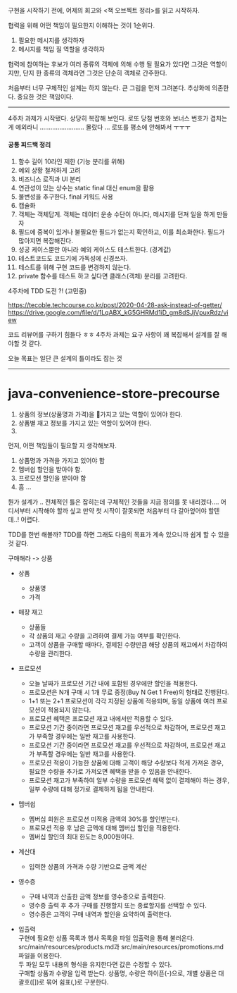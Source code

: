 구현을 시작하기 전에, 어제의 회고와 <책 오브젝트 정리>를 읽고 시작하자.

협력을 위해 어떤 책임이 필요한지 이해하는 것이 1순위다.
1. 필요한 메시지를 생각하자
2. 메시지를 책임 질 역할을 생각하자



협력에 참여하는 후보가 여러 종류의 객체에 의해 수행 될 필요가 있다면 그것은 역할이지만, 단지 한 종류의 객체라면 그것은 단순히 객체로 간주한다.


처음부터 너무 구체적인 설계는 하지 않는다. 큰 그림을 먼저 그려본다. 추상화에 의존한다. 중요한 것은 책임이다.





- - -


4주차 과제가 시작됐다. 상당히 복잡해 보인다.
로또 당첨 번호와 보너스 번호가 겹치는게 예외라니 ......................... 몰랐다 ...
로또를 평소에 안해봐서 ㅜㅜㅜ



#### 공통 피드백 정리
1. 함수 길이 10라인 제한 (기능 분리를 위해)
2. 예외 상황 철저하게 고려
3. 비즈니스 로직과 UI 분리
4. 연관성이 있는 상수는 static final 대신 enum을 활용
5. 불변성을 추구한다. final 키워드 사용
6. 캡슐화
7. 객체는 객체답게. 객체는 데이터 운송 수단이 아니다, 메시지를 던져 일을 하게 만들자
8. 필드에 중복이 있거나 불필요한 필드가 없는지 확인하고, 이를 최소화한다. 필드가 많아지면 복잡해진다.
9. 성공 케이스뿐만 아니라 예외 케이스도 테스트한다. (경계값)
10. 테스트코드도 코드기에 가독성에 신경쓰자.
11. 테스트를 위해 구현 코드를 변경하지 않는다.
12. private 함수를 테스트 하고 싶다면 클래스(객체) 분리를 고려한다.


4주차에 TDD 도전 ?! (고민중)


https://tecoble.techcourse.co.kr/post/2020-04-28-ask-instead-of-getter/
https://drive.google.com/file/d/1LqABX_kG5GHRMd1iD_gm8dSJjVpuxRdz/view


코드 리뷰어를 구하기 힘들다 ㅎㅎ
4주차 과제는 요구 사항이 꽤 복잡해서 설계를 잘 해야할 것 같다. 

오늘 목표는 일단 큰 설계의 틀이라도 잡는 것




- - -


# java-convenience-store-precourse  

1. 상품의 정보(상품명과 가격)을 가지고 있는 역할이 있어야 한다.
2. 상품별 재고 정보를 가지고 있는 역할이 있어야 한다.
3. 

먼저, 어떤 책임들이 필요할 지 생각해보자.  
1. 상품명과 가격을 가지고 있어야 함  
2. 멤버쉽 할인을 받아야 함.  
3. 프로모션 할인을 받아야 함
4.  흠 ... 



뭔가 설계가 .. 전체적인 틀은 잡히는데 구체적인 것들을 지금 정의를 못 내리겠다.... 어디서부터 시작해야 할까 싶고 만약 첫 시작이 잘못되면 처음부터 다 갈아엎어야 할텐데..! 어렵다.

TDD를 한번 해볼까? TDD를 하면 그래도 다음의 목표가 계속 있으니까 쉽게 할 수 있을 것 같다.

구매해라 -> 상품  
  
- 상품  
  -  상품명  
  -  가격  
  
- 매장 재고  
  - 상품들  
  - 각 상품의 재고 수량을 고려하여 결제 가능 여부를 확인한다.  
  - 고객이 상품을 구매할 때마다, 결제된 수량만큼 해당 상품의 재고에서 차감하여 수량을 관리한다.  
  
  
- 프로모션  
  - 오늘 날짜가 프로모션 기간 내에 포함된 경우에만 할인을 적용한다.  
  - 프로모션은 N개 구매 시 1개 무료 증정(Buy N Get 1 Free)의 형태로 진행된다.  
  - 1+1 또는 2+1 프로모션이 각각 지정된 상품에 적용되며, 동일 상품에 여러 프로모션이 적용되지 않는다.  
  - 프로모션 혜택은 프로모션 재고 내에서만 적용할 수 있다.  
  - 프로모션 기간 중이라면 프로모션 재고를 우선적으로 차감하며, 프로모션 재고가 부족할 경우에는 일반 재고를 사용한다.  
  - 프로모션 기간 중이라면 프로모션 재고를 우선적으로 차감하며, 프로모션 재고가 부족할 경우에는 일반 재고를 사용한다.  
  - 프로모션 적용이 가능한 상품에 대해 고객이 해당 수량보다 적게 가져온 경우, 필요한 수량을 추가로 가져오면 혜택을 받을 수 있음을 안내한다.  
  - 프로모션 재고가 부족하여 일부 수량을 프로모션 혜택 없이 결제해야 하는 경우, 일부 수량에 대해 정가로 결제하게 됨을 안내한다.  
  
  
- 멤버쉽  
  - 멤버십 회원은 프로모션 미적용 금액의 30%를 할인받는다.    
  - 프로모션 적용 후 남은 금액에 대해 멤버십 할인을 적용한다.    
  -  멤버십 할인의 최대 한도는 8,000원이다.  
  
- 계산대  
  - 입력한 상품의 가격과 수량 기반으로 금액 계산  
  
  
- 영수증  
  - 구매 내역과 산출한 금액 정보를 영수증으로 출력한다.  
  - 영수증 출력 후 추가 구매를 진행할지 또는 종료할지를 선택할 수 있다.  
  - 영수증은 고객의 구매 내역과 할인을 요약하여 출력한다.  
  
- 입출력  
구현에 필요한 상품 목록과 행사 목록을 파일 입출력을 통해 불러온다.    
src/main/resources/products.md과 src/main/resources/promotions.md 파일을 이용한다.    
두 파일 모두 내용의 형식을 유지한다면 값은 수정할 수 있다.    
구매할 상품과 수량을 입력 받는다. 상품명, 수량은 하이픈(-)으로, 개별 상품은 대괄호([])로 묶어 쉼표(,)로 구분한다.
